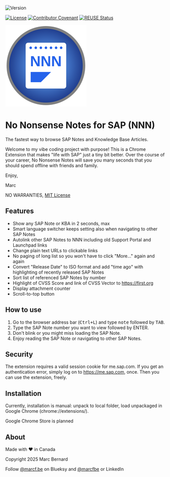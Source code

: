 ![Version](https://img.shields.io/github/manifest-json/v/marcfbe/chrome-no-nonsense-notes?label=Version&color=blue)

[![License](https://img.shields.io/github/license/marcfbe/chrome-no-nonsense-notes?label=License&color=success)](https://github.com/marcfbe/chrome-no-nonsense-notes/blob/main/LICENSE)
[![Contributor Covenant](https://img.shields.io/badge/Contributor%20Covenant-2.1-4baaaa.svg?color=success)](https://github.com/abapPM/.github/blob/main/CODE_OF_CONDUCT.md)
[![REUSE Status](https://api.reuse.software/badge/github.com/marcfbe/chrome-no-nonsense-notes)](https://api.reuse.software/info/github.com/marcfbe/chrome-no-nonsense-notes)

![NNN](https://raw.githubusercontent.com/marcfbe/chrome-no-nonsense-notes/main/img/nnn_logo.svg)

# No Nonsense Notes for SAP (NNN)

The fastest way to browse SAP Notes and Knowledge Base Articles.

Welcome to my vibe coding project with purpose! This is a Chrome Extension that makes "life with SAP" just a tiny bit better. Over the course of your career, No Nonsense Notes will save you many seconds that you should spend offline with friends and family.

Enjoy,

Marc

NO WARRANTIES, [MIT License](https://github.com/marcfbe/chrome-no-nonsense-notes/blob/main/LICENSE)

## Features

- Show any SAP Note or KBA in 2 seconds, max
- Smart language switcher keeps setting also when navigating to other SAP Notes
- Autolink other SAP Notes to NNN including old Support Portal and Launchpad links
- Change plain text URLs to clickable links
- No paging of long list so you won't have to click "More..." again and again
- Convert "Release Date" to ISO format and add "time ago" with highlighting of recently released SAP Notes
- Sort list of referenced SAP Notes by number
- Highlight of CVSS Score and link of CVSS Vector to https://first.org
- Display attachment counter
- Scroll-to-top button

## How to use

1. Go to the browser address bar (<kbd>Ctrl+L</kbd>) and type <kbd>note</kbd> followed by <kbd>TAB</kbd>.
2. Type the SAP Note number you want to view followed by <kdb>ENTER</kbd>.
3. Don't blink or you might miss loading the SAP Note.
4. Enjoy reading the SAP Note or navigating to other SAP Notes.

## Security

The extension requires a valid session cookie for me.sap.com. If you get an authentication error, simply log on to https://me.sap.com, once. Then you can use the extension, freely.

## Installation

Currently, installation is manual: unpack to local folder, load unpackaged in Google Chrome (chrome://extensions/).

Google Chrome Store is planned

## About

Made with ❤ in Canada

Copyright 2025 Marc Bernard

Follow [@marcf.be](https://bsky.app/profile/marcf.be) on Blueksy and [@marcfbe](https://linkedin.com/in/marcfbe) or LinkedIn
